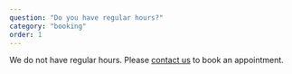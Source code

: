 ```yaml
---
question: "Do you have regular hours?"
category: "booking"
order: 1
---
```


We do not have regular hours.
Please [contact us](/enzo-glow-test/contact) to book an appointment.
